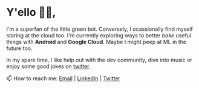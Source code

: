 # Y'ello ✌🏽,

I'm a superfan of the little green bot. Conversely, I ocassionally find myself staring at the cloud too. I'm currently exploring ways to better _bake_ useful things with **Android** and **Google Cloud**. Maybe I might peep at ML in the future too.

In my spare time, I like help out with the dev community, dive into music or enjoy some good jokes on [twitter](https://twitter.com/samueletsiakoh).

📫 How to reach me:
  [Email](mailto:esgrey094@gmail.com) | [LinkedIn](https://www.linkedin.com/in/samueletsiakoh) | [Twitter](https://twitter.com/samueletsiakoh)
<!--
**baiden/baiden** is a ✨ _special_ ✨ repository because its `README.md` (this file) appears on your GitHub profile.

Here are some ideas to get you started:

- 🔭 I’m currently working on ...
- 🌱 I’m currently learning ...
- 👯 I’m looking to collaborate on ...
- 🤔 I’m looking for help with ...
- 💬 Ask me about ...
- 📫 How to reach me: ...
- 😄 Pronouns: ...
- ⚡ Fun fact: ...
-->
